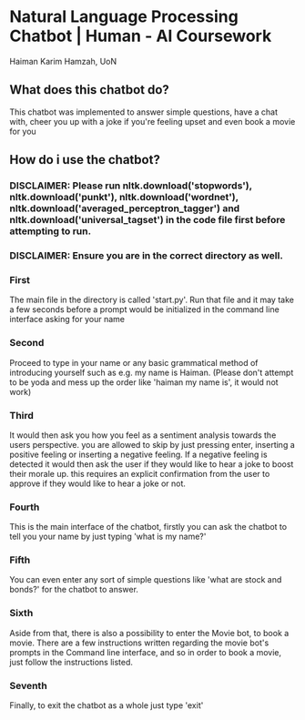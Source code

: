 # Natural Language Processing Chatbot | Human - AI Coursework
Haiman Karim Hamzah, UoN

## What does this chatbot do? 
This chatbot was implemented to answer simple questions, have a chat with, cheer you up with a joke if you're feeling upset and even book a movie for you 

## How do i use the chatbot? 
### DISCLAIMER: Please run nltk.download('stopwords'), nltk.download('punkt'), nltk.download('wordnet'), nltk.download('averaged_perceptron_tagger') and nltk.download('universal_tagset') in the code file first before attempting to run.
### DISCLAIMER: Ensure you are in the correct directory as well.

### First
The main file in the directory is called 'start.py'. Run that file and it may take a few seconds before a prompt would be initialized in the command line interface asking for your name

### Second
Proceed to type in your name or any basic grammatical method of introducing yourself such as e.g. my name is Haiman. (Please don't attempt to be yoda and mess up the order like 'haiman my name is', it would not work)

### Third
It would then ask you how you feel as a sentiment analysis towards the users perspective. you are allowed to skip by just pressing enter, inserting a positive feeling or inserting a negative feeling. If a negative feeling is detected
it would then ask the user if they would like to hear a joke to boost their morale up. this requires an explicit confirmation from the user to approve if they would like to hear a joke or not. 

### Fourth
This is the main interface of the chatbot, firstly you can ask the chatbot to tell you your name by just typing 'what is my name?'

### Fifth 
You can even enter any sort of simple questions like 'what are stock and bonds?' for the chatbot to answer.

### Sixth
Aside from that, there is also a possibility to enter the Movie bot, to book a movie. There are a few instructions written regarding the movie bot's prompts in the Command line interface, and so in order to book a movie, just follow the instructions listed.

### Seventh
Finally, to exit the chatbot as a whole just type 'exit'

